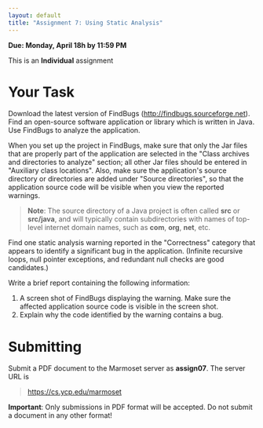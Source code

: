```yaml
---
layout: default
title: "Assignment 7: Using Static Analysis"
---
```


**Due: Monday, April 18h by 11:59 PM**

This is an **Individual** assignment

Your Task
=========

Download the latest version of FindBugs (<http://findbugs.sourceforge.net>). Find an open-source software application or library which is written in Java.  Use FindBugs to analyze the application.

When you set up the project in FindBugs, make sure that only the Jar files that are properly part of the application are selected in the "Class archives and directories to analyze" section; all other Jar files should be entered in "Auxiliary class locations". Also, make sure the application's source directory or directories are added under "Source directories", so that the application source code will be visible when you view the reported warnings.

> **Note**: The source directory of a Java project is often called **src** or **src/java**, and will typically contain subdirectories with names of top-level internet domain names, such as **com**, **org**, **net**, etc.

Find one static analysis warning reported in the "Correctness" category that appears to identify a significant bug in the application. (Infinite recursive loops, null pointer exceptions, and redundant null checks are good candidates.)

Write a brief report containing the following information:

1.  A screen shot of FindBugs displaying the warning. Make sure the affected application source code is visible in the screen shot.
2.  Explain why the code identified by the warning contains a bug.

Submitting
==========

Submit a PDF document to the Marmoset server as **assign07**. The server URL is

> <https://cs.ycp.edu/marmoset>

<div class="callout">
<b>Important</b>: Only submissions in PDF format will be accepted.
Do not submit a document in any other format!
</div>

